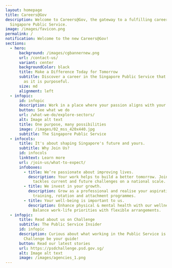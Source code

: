 ```yaml
---
layout: homepage
title: Careers@Gov
description: Welcome to Careers@Gov, the gateway to a fulfilling career in the
  Singapore Public Service.
image: /images/favicon.png
permalink: /
notification: Welcome to the new Careers@Gov!
sections:
  - hero:
      background: /images/cgbannernew.png
      url: /contact-us/
      variant: center
      backgroundColor: black
      title: Make a Difference Today for Tomorrow
      subtitle: Discover a career in the Singapore Public Service that is as rewarding
        as it is purposeful.
      size: md
      alignment: left
  - infopic:
      id: infopic
      description: Work in a place where your passion aligns with your career.
      button: See what we do
      url: /what-we-do/explore-sectors/
      alt: Image alt text
      title: One purpose, many possibilities
      image: /images/02_mss_420x440.jpg
      subtitle: The Singapore Public Service
  - infocols:
      title: It's about shaping Singapore's future and yours.
      subtitle: Why Join Us?
      id: infocols
      linktext: Learn more
      url: /join-us/what-to-expect/
      infoboxes:
        - title: We’re passionate about improving lives.
          description: Your work helps to build a better tomorrow. Join a team that
            tackles current and future challenges on a national scale.
        - title: We invest in your growth.
          description: Grow as a professional and realise your aspirations through diverse
            training, rotation and attachment programmes.
        - title: Your well-being is important to us.
          description: Enhance physical & mental health with our wellness programmes.
            Balance work-life priorities with flexible arrangements.
  - infopic:
      title: Read about us on Challenge
      subtitle: The Public Service Insider
      id: infopic
      description: Curious about what working in the Public Service is like? Let
        Challenge be your guide!
      button: Read our latest stories
      url: https://psdchallenge.psd.gov.sg/
      alt: Image alt text
      image: /images/agencies_1.png
---
```

